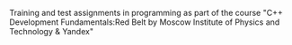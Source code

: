 Training and test assignments in programming as part of the course "C++ Development Fundamentals:Red Belt by Moscow Institute of Physics and Technology & Yandex"
